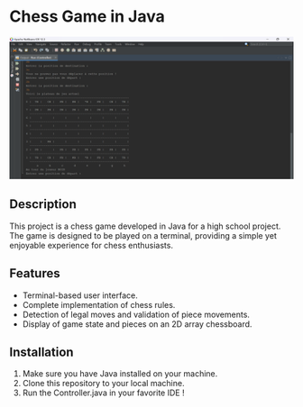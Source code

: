 # Chess Game in Java

![Chess Game Preview](img\chess.png)

## Description
This project is a chess game developed in Java for a high school project. The game is designed to be played on a terminal, providing a simple yet enjoyable experience for chess enthusiasts.

## Features
- Terminal-based user interface.
- Complete implementation of chess rules.
- Detection of legal moves and validation of piece movements.
- Display of game state and pieces on an 2D array chessboard.

## Installation
1. Make sure you have Java installed on your machine.
2. Clone this repository to your local machine.
3. Run the Controller.java in your favorite IDE !
